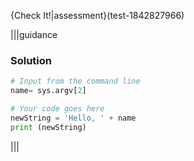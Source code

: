 {Check It!|assessment}(test-1842827966)

|||guidance
### Solution
```python
# Input from the command line
name= sys.argv[2]

# Your code goes here
newString = 'Hello, ' + name
print (newString)
```
|||
